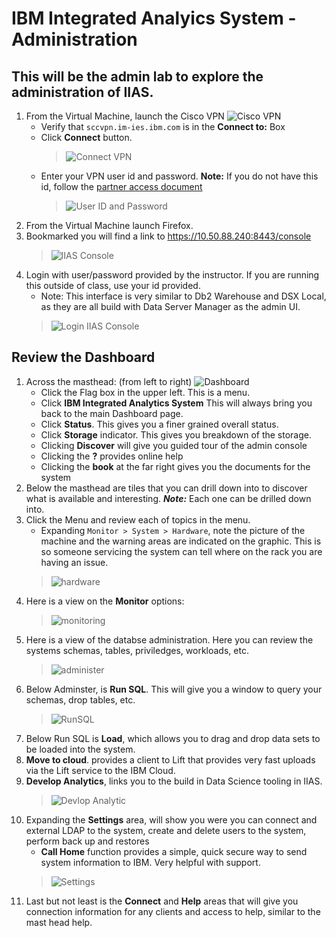 #   IBM Integrated Analyics System - Administration  

## This will be the admin lab to explore the administration of IIAS.

1. From the Virtual Machine, launch the Cisco VPN ![Cisco VPN](./images/cisco.png)
    * Verify that `sccvpn.im-ies.ibm.com` is in the **Connect to:** Box
    * Click **Connect** button.
      >![Connect VPN](./images/vpnlogin.png)
    * Enter your VPN user id and password.  **Note:** If you do not have this id, follow the [partner access document](../../../PartnerAccess.md)
      >![User ID and Password](./images/userpassword.png)
1. From the Virtual Machine launch Firefox.
1. Bookmarked you will find a link to https://10.50.88.240:8443/console  
     >![IIAS Console](./images/launchConsole.png)
1. Login with user/password provided by the instructor. If you are running this outside of class, use your id provided.
    *  Note: This interface is very similar to Db2 Warehouse and DSX Local, as they are all build with Data Server Manager as the admin UI.  
     >![Login IIAS Console](./images/iiasLogin.png)

## Review the Dashboard
1. Across the masthead: (from left to right)
   ![Dashboard](./images/iiasdashboard.png)
    * Click the Flag box in the upper left.  This is a menu.
    * Click **IBM Integrated Analytics System**  This will always bring you back to the main Dashboard page.
    * Click **Status**.  This gives you a finer grained overall status.
    * Click **Storage** indicator.   This gives you breakdown of the storage.
    * Clicking **Discover** will give you guided tour of the admin console
    * Clicking the **?** provides online help
    * Clicking the **book** at the far right gives you the documents for the system
1.  Below the masthead are tiles that you can drill down into to discover what is available and interesting.  ***Note:*** Each one can be drilled down into.
1. Click the Menu and review each of topics in the menu.
    * Expanding `Monitor > System > Hardware`, note the picture of the machine and the warning areas are indicated on the graphic.  This is so someone servicing the system can tell where on the rack you are having an issue.
     >![hardware](./images/hardware.png)
1. Here is a view on the **Monitor** options:
     >![monitoring](./images/monitor.png)
1. Here is a view of the databse administration. Here you can review the systems schemas, tables, priviledges, workloads, etc.
     >![administer](./images/administration.png)
1. Below Adminster, is **Run SQL**.  This will give you a window to query your schemas, drop tables, etc.
     >![RunSQL](./images/runsql.png)
1. Below Run SQL is **Load**, which allows you to drag and drop data sets to be loaded into the system.
1. **Move to cloud**. provides a client to Lift that provides very fast uploads via the Lift service to the IBM Cloud.
1. **Develop Analytics**, links you to the build in Data Science tooling in IIAS.
     >![Devlop Analytic](./images/advanalytics.png)
1. Expanding the **Settings** area, will show you were you can connect and external LDAP to the system, create and delete users to the system, perform back up and restores
    * **Call Home** function provides a simple, quick secure way to send system information to IBM.  Very helpful with support.
    >![Settings](./images/settings.png)
1. Last but not least is the **Connect** and **Help** areas that will give you connection information for any clients and access to help, similar to the mast head help.
